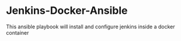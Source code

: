 # Jenkins-Docker-Ansible
This ansible playbook will install and configure jenkins inside a docker container 
